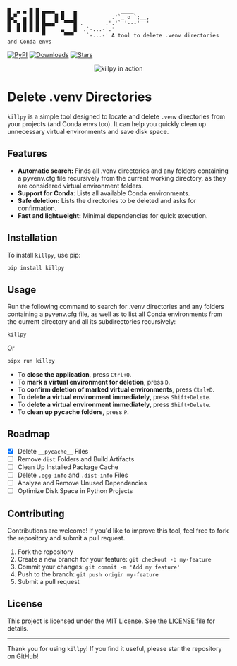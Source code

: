 <div align="center">

</div>

```plaintext
█  ▄ ▄ █ █ ▄▄▄▄  ▄   ▄              ____
█▄▀  ▄ █ █ █   █ █   █           .'`_ o `;__,
█ ▀▄ █ █ █ █▄▄▄▀  ▀▀▀█ .       .'.'` '---'  '
█  █ █ █ █ █     ▄   █  .`-...-'.'
           ▀      ▀▀▀    `-...-' A tool to delete .venv directories and Conda envs
```

[![PyPI](https://img.shields.io/pypi/v/killpy.svg)](https://pypi.org/project/killpy/)
[![Downloads](https://static.pepy.tech/personalized-badge/killpy?period=month&units=international_system&left_color=grey&right_color=blue&left_text=PyPi%20Downloads)](https://pepy.tech/project/killpy)
[![Stars](https://img.shields.io/github/stars/Tlaloc-Es/killpy?color=yellow&style=flat)](https://github.com/Tlaloc-Es/killpy/stargazers)

<div align="center">

![killpy in action](show.gif)

</div>

# Delete .venv Directories

`killpy` is a simple tool designed to locate and delete `.venv` directories from your projects (and Conda envs too). It can help you quickly clean up unnecessary virtual environments and save disk space.

## Features

- **Automatic search:** Finds all .venv directories and any folders containing a pyvenv.cfg file recursively from the current working directory, as they are considered virtual environment folders.
- **Support for Conda**: Lists all available Conda environments.
- **Safe deletion:** Lists the directories to be deleted and asks for confirmation.
- **Fast and lightweight:** Minimal dependencies for quick execution.

## Installation

To install `killpy`, use pip:

```bash
pip install killpy
```

## Usage

Run the following command to search for .venv directories and any folders containing a pyvenv.cfg file, as well as to list all Conda environments from the current directory and all its subdirectories recursively:

```bash
killpy
```

Or

```bash
pipx run killpy
```

- To **close the application**, press `Ctrl+Q`.
- To **mark a virtual environment for deletion**, press `D`.
- To **confirm deletion of marked virtual environments**, press `Ctrl+D`.
- To **delete a virtual environment immediately**, press `Shift+Delete`.
- To **delete a virtual environment immediately**, press `Shift+Delete`.
- To **clean up __pycache__ folders**, press `P`.

## Roadmap

- [x] Delete `__pycache__` Files
- [ ] Remove `dist` Folders and Build Artifacts
- [ ] Clean Up Installed Package Cache
- [ ] Delete `.egg-info` and `.dist-info` Files
- [ ] Analyze and Remove Unused Dependencies
- [ ] Optimize Disk Space in Python Projects

## Contributing

Contributions are welcome! If you'd like to improve this tool, feel free to fork the repository and submit a pull request.

1. Fork the repository
1. Create a new branch for your feature: `git checkout -b my-feature`
1. Commit your changes: `git commit -m 'Add my feature'`
1. Push to the branch: `git push origin my-feature`
1. Submit a pull request

## License

This project is licensed under the MIT License. See the [LICENSE](LICENSE) file for details.

______________________________________________________________________

Thank you for using `killpy`! If you find it useful, please star the repository on GitHub!
